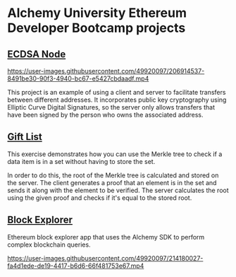 # Alchemy University Ethereum Developer Bootcamp projects

## [ECDSA Node](https://github.com/AxelWismer/ecdsa-node)

https://user-images.githubusercontent.com/49920097/206914537-8491be30-90f3-4940-bc67-e5427cbdaadf.mp4

This project is an example of using a client and server to facilitate transfers between different addresses. It incorporates public key cryptography using Elliptic Curve Digital Signatures, so the server only allows transfers that have been signed by the person who owns the associated address.

## [Gift List](https://github.com/AxelWismer/GiftList)

This exercise demonstrates how you can use the Merkle tree to check if a data item is in a set without having to store the set.

In order to do this, the root of the Merkle tree is calculated and stored on the server. The client generates a proof that an element is in the set and sends it along with the element to be verified. The server calculates the root using the given proof and checks if it's equal to the stored root.

## [Block Explorer](https://github.com/AxelWismer/blockexplorer)
Ethereum block explorer app that uses the Alchemy SDK to perform complex blockchain queries.

https://user-images.githubusercontent.com/49920097/214180027-fa4d1ede-de19-4417-b6d6-66f481753e67.mp4

